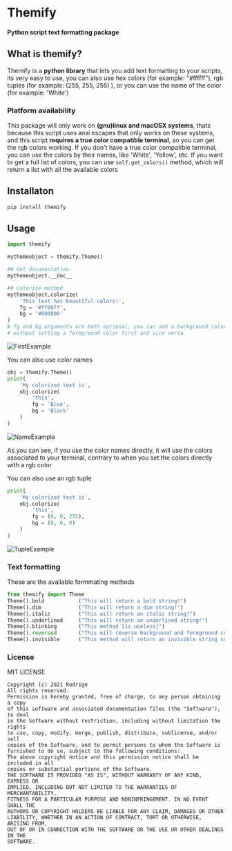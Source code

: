 
# Themify
#### Python script text formatting package

## What is themify?
Themify is a **python library** that lets you add text formatting to your scripts,
its very easy to use, you can also use hex colors (for example: "#ffffff"), rgb 
tuples (for example: (255, 255, 255) ), or you can use the name of the color 
(for example: 'White')
### Platform availability
This package will only work on **(gnu)linux and macOSX systems**, thats because
this script uses ansi escapes that only works on these systems, and this script
**requires a true color compatible terminal**, so you  can get the rgb colors 
working. If you don't have a true color compatible terminal, you can use the colors
by their names, like 'White', 'Yellow', etc. If you want to get a full list of colors,
you can use ``self.get_colors()`` method, which will return a list with all the available
colors


## Installaton
```bash
pip install themify
```

## Usage
```py
import themify

mythemeobject = themify.Theme()

## Get documentation
mythemeobject.__doc__

## Colorize method
mythemeobject.colorize(
    'This text has beautiful colors!',
    fg = '#ff00ff',
    bg = '#000000'
)
# fg and bg arguments are both optional, you can add a background color
# without setting a foreground color first and vice versa
```

![FirstExample](https://i.imgur.com/Hc0LxJ1.png)

You can also use color names

```py
obj = themify.Theme()
print(
    'My colorized text is', 
    obj.colorize(
        'this', 
        fg = 'Blue',
        bg = 'Black'    
    )
)

```

![NameExample](https://i.imgur.com/Vz6r1du.png)

As you can see, if you use the color names directly, it will use the colors associated to your terminal, contrary to when
you set the colors directly with a rgb color

You can also use an rgb tuple

```py
print(
    'My colorized text is', 
    obj.colorize(
        'this', 
        fg = (0, 0, 255),
        bg = (0, 0, 0)  
    )
)
```
![TupleExample](https://i.imgur.com/lesUImW.png)

### Text formatting
These are the available formmating methods

```py
from themify import Theme
Theme().bold           ("This will return a bold string!")  
Theme().dim            ("This will return a dim string!") 
Theme().italic         ("This will return an italic string!") 
Theme().underlined     ("This will return an underlined string!") 
Theme().blinking       ("This method [is useless]") 
Theme().reversed       ("This will reverse background and foreground colors") 
Theme().invisible      ("This method will return an invisible string so [it is also useless]") 
```

### License
MIT LICENSE
```
Copyright (c) 2021 Rodrigo
All rights reserved.
Permission is hereby granted, free of charge, to any person obtaining a copy
of this software and associated documentation files (the "Software"), to deal
in the Software without restriction, including without limitation the rights
to use, copy, modify, merge, publish, distribute, sublicense, and/or sell
copies of the Software, and to permit persons to whom the Software is
furnished to do so, subject to the following conditions:
The above copyright notice and this permission notice shall be included in all
copies or substantial portions of the Software.
THE SOFTWARE IS PROVIDED "AS IS", WITHOUT WARRANTY OF ANY KIND, EXPRESS OR
IMPLIED, INCLUDING BUT NOT LIMITED TO THE WARRANTIES OF MERCHANTABILITY,
FITNESS FOR A PARTICULAR PURPOSE AND NONINFRINGEMENT. IN NO EVENT SHALL THE
AUTHORS OR COPYRIGHT HOLDERS BE LIABLE FOR ANY CLAIM, DAMAGES OR OTHER
LIABILITY, WHETHER IN AN ACTION OF CONTRACT, TORT OR OTHERWISE, ARISING FROM,
OUT OF OR IN CONNECTION WITH THE SOFTWARE OR THE USE OR OTHER DEALINGS IN THE
SOFTWARE.

```

